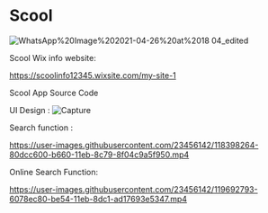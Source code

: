 # Scool

![WhatsApp%20Image%202021-04-26%20at%2018 04_edited](https://user-images.githubusercontent.com/23456142/118398147-f85e2580-b65f-11eb-91ab-1a74ec6dd595.png)

Scool Wix info website:

https://scoolinfo12345.wixsite.com/my-site-1

Scool App Source Code

UI Design : 
![Capture](https://user-images.githubusercontent.com/23456142/118398199-3c512a80-b660-11eb-8d96-3262ce558d18.jpg)


Search function : 

https://user-images.githubusercontent.com/23456142/118398264-80dcc600-b660-11eb-8c79-8f04c9a5f950.mp4

Online Search Function:

https://user-images.githubusercontent.com/23456142/119692793-6078ec80-be54-11eb-8dc1-ad17693e5347.mp4


